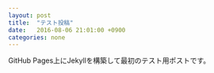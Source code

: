 ```yaml
---
layout: post
title:  "テスト投稿"
date:   2016-08-06 21:01:00 +0900
categories: none
---
```

GitHub Pages上にJekyllを構築して最初のテスト用ポストです。
